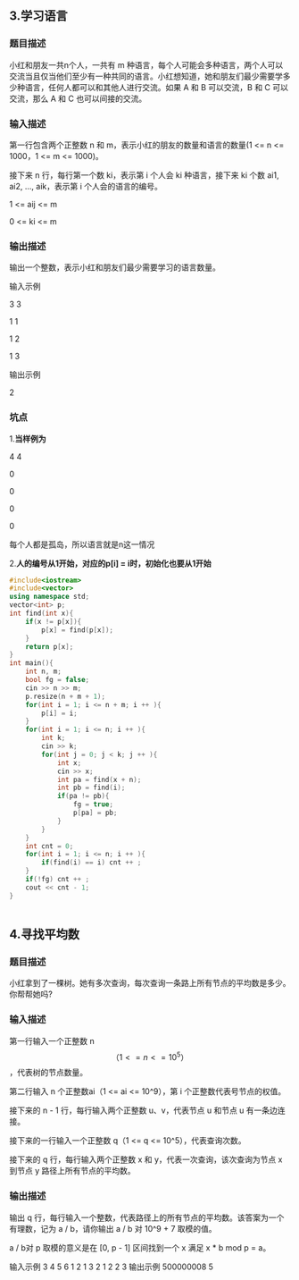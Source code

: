 ## 3.学习语言
### 题目描述
小红和朋友一共n个人，一共有 m 种语言，每个人可能会多种语言，两个人可以交流当且仅当他们至少有一种共同的语言。小红想知道，她和朋友们最少需要学多少种语言，任何人都可以和其他人进行交流。如果 A 和 B 可以交流，B 和 C 可以交流，那么 A 和 C 也可以间接的交流。
### 输入描述
第一行包含两个正整数 n 和 m，表示小红的朋友的数量和语言的数量(1 <= n <= 1000，1 <= m <= 1000)。

接下来 n 行，每行第一个数 ki，表示第 i 个人会 ki 种语言，接下来 ki 个数 ai1, ai2, ..., aik，表示第 i 个人会的语言的编号。 

1 <= aij <= m 

0 <= ki <= m

### 输出描述
输出一个整数，表示小红和朋友们最少需要学习的语言数量。

输入示例

3 3

1 1

1 2

1 3

输出示例

2

### 坑点
1.**当样例为**

4 4

0

0

0

0

每个人都是孤岛，所以语言就是n这一情况

2.**人的编号从1开始，对应的p[i] = i时，初始化也要从1开始**
```c++
#include<iostream>
#include<vector>
using namespace std;
vector<int> p;
int find(int x){
    if(x != p[x]){
        p[x] = find(p[x]);
    }
    return p[x];
}
int main(){
    int n, m;
    bool fg = false;
    cin >> n >> m;
    p.resize(n + m + 1);
    for(int i = 1; i <= n + m; i ++ ){
        p[i] = i;
    }
    for(int i = 1; i <= n; i ++ ){
        int k;
        cin >> k;
        for(int j = 0; j < k; j ++ ){
            int x;
            cin >> x;
            int pa = find(x + n);
            int pb = find(i);
            if(pa != pb){
                fg = true;
                p[pa] = pb;
            }
        }
    }
    int cnt = 0;
    for(int i = 1; i <= n; i ++ ){
        if(find(i) == i) cnt ++ ;
    }
    if(!fg) cnt ++ ;
    cout << cnt - 1;
}
    
```


## 4.寻找平均数
### 题目描述
小红拿到了一棵树。她有多次查询，每次查询一条路上所有节点的平均数是多少。你帮帮她吗?
### 输入描述
第一行输入一个正整数 n $$（1 <= n <= 10^5）$$，代表树的节点数量。 

第二行输入 n 个正整数ai（1 <= ai <= 10^9），第 i 个正整数代表号节点的权值。 

接下来的 n - 1 行，每行输入两个正整数 u、v，代表节点 u 和节点 u 有一条边连接。 

接下来的一行输入一个正整数 q（1 <= q <= 10^5），代表查询次数。 

接下来的 q 行，每行输入两个正整数 x 和 y，代表一次查询，该次查询为节点 x 到节点 y 路径上所有节点的平均数。

### 输出描述
输出 q 行，每行输入一个整数，代表路径上的所有节点的平均数。该答案为一个有理数，记为 a / b，请你输出 a / b 对 10^9 + 7 取模的值。

a / b对 p 取模的意义是在 [0, p - 1] 区间找到一个 x 满足 x * b mod p = a。

输入示例
3 
4 5 6
1 2
1 3
2
1 2
2 3
输出示例
500000008
5
```c++

```